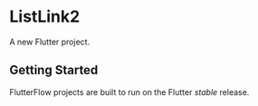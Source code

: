 # ListLink2

A new Flutter project.

## Getting Started

FlutterFlow projects are built to run on the Flutter _stable_ release.

